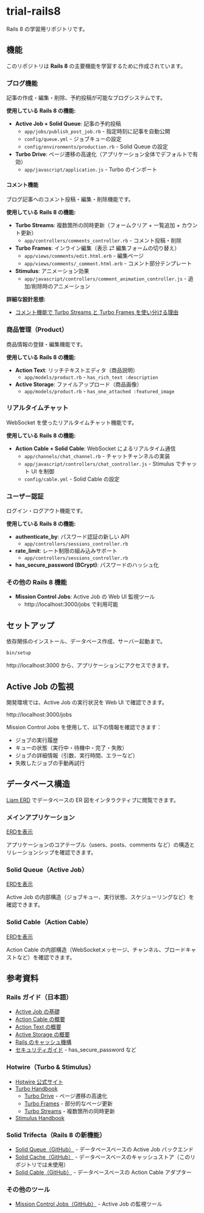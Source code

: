 # trial-rails8

Rails 8 の学習用リポジトリです。

## 機能

このリポジトリは **Rails 8** の主要機能を学習するために作成されています。

### ブログ機能

記事の作成・編集・削除、予約投稿が可能なブログシステムです。

**使用している Rails 8 の機能:**
- **Active Job + Solid Queue**: 記事の予約投稿
  - `app/jobs/publish_post_job.rb` - 指定時刻に記事を自動公開
  - `config/queue.yml` - ジョブキューの設定
  - `config/environments/production.rb` - Solid Queue の設定
- **Turbo Drive**: ページ遷移の高速化（アプリケーション全体でデフォルトで有効）
  - `app/javascript/application.js` - Turbo のインポート

#### コメント機能

ブログ記事へのコメント投稿・編集・削除機能です。

**使用している Rails 8 の機能:**
- **Turbo Streams**: 複数箇所の同時更新（フォームクリア + 一覧追加 + カウント更新）
  - `app/controllers/comments_controller.rb` - コメント投稿・削除
- **Turbo Frames**: インライン編集（表示 ⇄ 編集フォームの切り替え）
  - `app/views/comments/edit.html.erb` - 編集ページ
  - `app/views/comments/_comment.html.erb` - コメント部分テンプレート
- **Stimulus**: アニメーション効果
  - `app/javascript/controllers/comment_animation_controller.js` - 追加/削除時のアニメーション

**詳細な設計思想:**
- [コメント機能で Turbo Streams と Turbo Frames を使い分ける理由](docs/why-comment-uses-turbo-streams-and-frames.md)

### 商品管理（Product）

商品情報の登録・編集機能です。

**使用している Rails 8 の機能:**
- **Action Text**: リッチテキストエディタ（商品説明）
  - `app/models/product.rb` - `has_rich_text :description`
- **Active Storage**: ファイルアップロード（商品画像）
  - `app/models/product.rb` - `has_one_attached :featured_image`

### リアルタイムチャット

WebSocket を使ったリアルタイムチャット機能です。

**使用している Rails 8 の機能:**
- **Action Cable + Solid Cable**: WebSocket によるリアルタイム通信
  - `app/channels/chat_channel.rb` - チャットチャンネルの実装
  - `app/javascript/controllers/chat_controller.js` - Stimulus でチャット UI を制御
  - `config/cable.yml` - Solid Cable の設定

### ユーザー認証

ログイン・ログアウト機能です。

**使用している Rails 8 の機能:**
- **authenticate_by**: パスワード認証の新しい API
  - `app/controllers/sessions_controller.rb`
- **rate_limit**: レート制限の組み込みサポート
  - `app/controllers/sessions_controller.rb`
- **has_secure_password (BCrypt)**: パスワードのハッシュ化

### その他の Rails 8 機能

- **Mission Control Jobs**: Active Job の Web UI 監視ツール
  - http://localhost:3000/jobs で利用可能

## セットアップ

依存関係のインストール、データベース作成、サーバー起動まで。

```bash
bin/setup
```

http://localhost:3000 から、アプリケーションにアクセスできます。

## Active Job の監視

開発環境では、Active Job の実行状況を Web UI で確認できます。

http://localhost:3000/jobs

Mission Control Jobs を使用して、以下の情報を確認できます：

- ジョブの実行履歴
- キューの状態（実行中・待機中・完了・失敗）
- ジョブの詳細情報（引数、実行時間、エラーなど）
- 失敗したジョブの手動再試行

## データベース構造

[Liam ERD](https://liambx.com/) でデータベースの ER 図をインタラクティブに閲覧できます。

### メインアプリケーション

[ERDを表示](https://liambx.com/erd/p/github.com/masutaka/trial-rails8/blob/main/db/schema.rb)

アプリケーションのコアテーブル（users、posts、comments など）の構造とリレーションシップを確認できます。

### Solid Queue（Active Job）

[ERDを表示](https://liambx.com/erd/p/github.com/masutaka/trial-rails8/blob/main/db/queue_schema.rb)

Active Job の内部構造（ジョブキュー、実行状態、スケジューリングなど）を確認できます。

### Solid Cable（Action Cable）

[ERDを表示](https://liambx.com/erd/p/github.com/masutaka/trial-rails8/blob/main/db/cable_schema.rb)

Action Cable の内部構造（WebSocketメッセージ、チャンネル、ブロードキャストなど）を確認できます。

## 参考資料

### Rails ガイド（日本語）

- [Active Job の基礎](https://railsguides.jp/active_job_basics.html)
- [Action Cable の概要](https://railsguides.jp/action_cable_overview.html)
- [Action Text の概要](https://railsguides.jp/action_text_overview.html)
- [Active Storage の概要](https://railsguides.jp/active_storage_overview.html)
- [Rails のキャッシュ機構](https://railsguides.jp/caching_with_rails.html)
- [セキュリティガイド](https://railsguides.jp/security.html) - has_secure_password など

### Hotwire（Turbo & Stimulus）

- [Hotwire 公式サイト](https://hotwired.dev/)
- [Turbo Handbook](https://turbo.hotwired.dev/handbook/introduction)
  - [Turbo Drive](https://turbo.hotwired.dev/handbook/drive) - ページ遷移の高速化
  - [Turbo Frames](https://turbo.hotwired.dev/handbook/frames) - 部分的なページ更新
  - [Turbo Streams](https://turbo.hotwired.dev/handbook/streams) - 複数箇所の同時更新
- [Stimulus Handbook](https://stimulus.hotwired.dev/handbook/introduction)

### Solid Trifecta（Rails 8 の新機能）

- [Solid Queue（GitHub）](https://github.com/rails/solid_queue) - データベースベースの Active Job バックエンド
- [Solid Cache（GitHub）](https://github.com/rails/solid_cache) - データベースベースのキャッシュストア（このリポジトリでは未使用）
- [Solid Cable（GitHub）](https://github.com/rails/solid_cable) - データベースベースの Action Cable アダプター

### その他のツール

- [Mission Control Jobs（GitHub）](https://github.com/rails/mission_control-jobs) - Active Job の監視ツール
